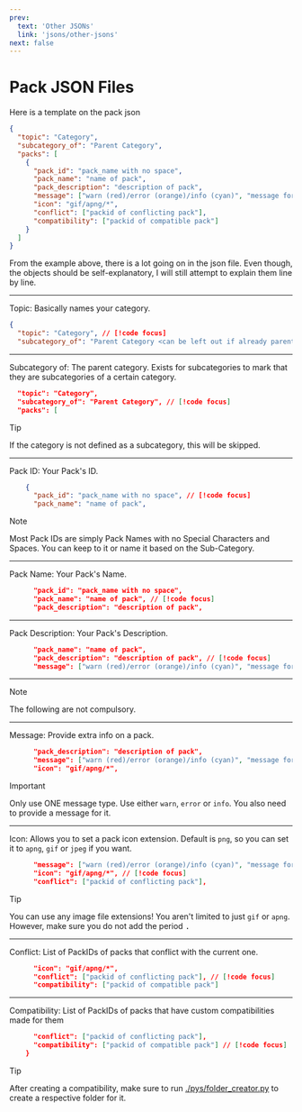 ```yaml
---
prev:
  text: 'Other JSONs'
  link: 'jsons/other-jsons'
next: false
---
```

# Pack JSON Files

Here is a template on the pack json

```json
{
  "topic": "Category",
  "subcategory_of": "Parent Category",
  "packs": [
    {
      "pack_id": "pack_name with no space",
      "pack_name": "name of pack",
      "pack_description": "description of pack",
      "message": ["warn (red)/error (orange)/info (cyan)", "message for it"],
      "icon": "gif/apng/*",
      "conflict": ["packid of conflicting pack"],
      "compatibility": ["packid of compatible pack"]
    }
  ]
}
```

From the example above, there is a lot going on in the json file. Even though, the objects should be self-explanatory, I will still attempt to explain them line by line.

---
Topic: Basically names your category.
```json
{
  "topic": "Category", // [!code focus]
  "subcategory_of": "Parent Category <can be left out if already parent>",
```
---
Subcategory of: The parent category. Exists for subcategories to mark that they are subcategories of a certain category.
```json
  "topic": "Category",
  "subcategory_of": "Parent Category", // [!code focus]
  "packs": [
```
> [!TIP]
>
> If the category is not defined as a subcategory, this will be skipped.
---
Pack ID: Your Pack's ID.
```json
    {
      "pack_id": "pack_name with no space", // [!code focus]
      "pack_name": "name of pack",
```
> [!NOTE]
> 
> Most Pack IDs are simply Pack Names with no Special Characters and Spaces. You can keep to it or name it based on the Sub-Category.
---
Pack Name: Your Pack's Name.
```json
      "pack_id": "pack_name with no space",
      "pack_name": "name of pack", // [!code focus]
      "pack_description": "description of pack",
```
---
Pack Description: Your Pack's Description.
```json
      "pack_name": "name of pack",
      "pack_description": "description of pack", // [!code focus]
      "message": ["warn (red)/error (orange)/info (cyan)", "message for it"],
```
---
> [!NOTE]
>
> The following are not compulsory.
---
Message: Provide extra info on a pack.
```json
      "pack_description": "description of pack",
      "message": ["warn (red)/error (orange)/info (cyan)", "message for it"], // [!code focus]
      "icon": "gif/apng/*",
```
> [!IMPORTANT]
>
> Only use ONE message type. Use either `warn`, `error` or `info`.
> You also need to provide a message for it.
---
Icon: Allows you to set a pack icon extension. Default is `png`, so you can set it to `apng`, `gif` or `jpeg` if you want.
```json
      "message": ["warn (red)/error (orange)/info (cyan)", "message for it"],
      "icon": "gif/apng/*", // [!code focus]
      "conflict": ["packid of conflicting pack"],
```
> [!TIP]
>
> You can use any image file extensions! You aren't limited to just `gif` or `apng`.
> However, make sure you do not add the period <kbd>.</kbd>
---
Conflict: List of PackIDs of packs that conflict with the current one.
```json
      "icon": "gif/apng/*",
      "conflict": ["packid of conflicting pack"], // [!code focus]
      "compatibility": ["packid of compatible pack"]
```
---
Compatibility: List of PackIDs of packs that have custom compatibilities made for them
```json
      "conflict": ["packid of conflicting pack"],
      "compatibility": ["packid of compatible pack"] // [!code focus]
    }
```
> [!TIP]
>
> After creating a compatibility, make sure to run [./pys/folder_creator.py](https://github.com/BEComTweaks/resource-packs/blob/main/pys/folder_creator.py) to create a respective folder for it.
